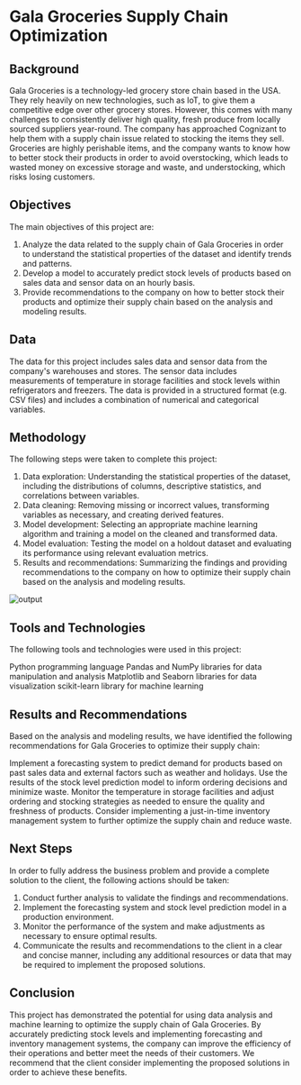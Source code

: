 # Gala Groceries Supply Chain Optimization
## Background
Gala Groceries is a technology-led grocery store chain based in the USA. They rely heavily on new technologies, such as IoT, to give them a competitive edge over other grocery stores. However, this comes with many challenges to consistently deliver high quality, fresh produce from locally sourced suppliers year-round. The company has approached Cognizant to help them with a supply chain issue related to stocking the items they sell. Groceries are highly perishable items, and the company wants to know how to better stock their products in order to avoid overstocking, which leads to wasted money on excessive storage and waste, and understocking, which risks losing customers.

## Objectives
The main objectives of this project are:

1. Analyze the data related to the supply chain of Gala Groceries in order to understand the statistical properties of the dataset and identify trends and patterns.
2. Develop a model to accurately predict stock levels of products based on sales data and sensor data on an hourly basis.
3. Provide recommendations to the company on how to better stock their products and optimize their supply chain based on the analysis and modeling results.
## Data
The data for this project includes sales data and sensor data from the company's warehouses and stores. The sensor data includes measurements of temperature in storage facilities and stock levels within refrigerators and freezers. The data is provided in a structured format (e.g. CSV files) and includes a combination of numerical and categorical variables.

## Methodology
The following steps were taken to complete this project:

1. Data exploration: Understanding the statistical properties of the dataset, including the distributions of columns, descriptive statistics, and correlations between variables.
2. Data cleaning: Removing missing or incorrect values, transforming variables as necessary, and creating derived features.
3. Model development: Selecting an appropriate machine learning algorithm and training a model on the cleaned and transformed data.
4. Model evaluation: Testing the model on a holdout dataset and evaluating its performance using relevant evaluation metrics.
5. Results and recommendations: Summarizing the findings and providing recommendations to the company on how to optimize their supply chain based on the analysis and modeling results.

![output](https://user-images.githubusercontent.com/115629197/200139559-d72f885f-a26a-49e1-9bbf-33df939ceb1a.png)
## Tools and Technologies
The following tools and technologies were used in this project:

Python programming language
Pandas and NumPy libraries for data manipulation and analysis
Matplotlib and Seaborn libraries for data visualization
scikit-learn library for machine learning
## Results and Recommendations
Based on the analysis and modeling results, we have identified the following recommendations for Gala Groceries to optimize their supply chain:

Implement a forecasting system to predict demand for products based on past sales data and external factors such as weather and holidays.
Use the results of the stock level prediction model to inform ordering decisions and minimize waste.
Monitor the temperature in storage facilities and adjust ordering and stocking strategies as needed to ensure the quality and freshness of products.
Consider implementing a just-in-time inventory management system to further optimize the supply chain and reduce waste.
## Next Steps
In order to fully address the business problem and provide a complete solution to the client, the following actions should be taken:

1. Conduct further analysis to validate the findings and recommendations.
2. Implement the forecasting system and stock level prediction model in a production environment.
3. Monitor the performance of the system and make adjustments as necessary to ensure optimal results.
4. Communicate the results and recommendations to the client in a clear and concise manner, including any additional resources or data that may be required to implement the proposed solutions.
## Conclusion
This project has demonstrated the potential for using data analysis and machine learning to optimize the supply chain of Gala Groceries. By accurately predicting stock levels and implementing forecasting and inventory management systems, the company can improve the efficiency of their operations and better meet the needs of their customers. We recommend that the client consider implementing the proposed solutions in order to achieve these benefits.

